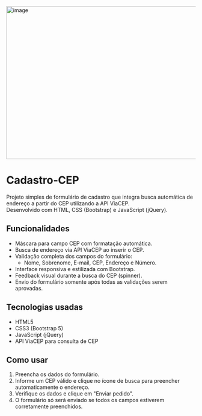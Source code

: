 <img width="1300" height="405" alt="image" src="https://github.com/user-attachments/assets/2e23bcd9-e3b1-4bc7-937b-6845e2406fb9" />

# Cadastro-CEP

Projeto simples de formulário de cadastro que integra busca automática de endereço a partir do CEP utilizando a API ViaCEP.  
Desenvolvido com HTML, CSS (Bootstrap) e JavaScript (jQuery).

## Funcionalidades

- Máscara para campo CEP com formatação automática.  
- Busca de endereço via API ViaCEP ao inserir o CEP.  
- Validação completa dos campos do formulário:  
  - Nome, Sobrenome, E-mail, CEP, Endereço e Número.  
- Interface responsiva e estilizada com Bootstrap.  
- Feedback visual durante a busca do CEP (spinner).  
- Envio do formulário somente após todas as validações serem aprovadas.

## Tecnologias usadas

- HTML5  
- CSS3 (Bootstrap 5)  
- JavaScript (jQuery)  
- API ViaCEP para consulta de CEP

## Como usar

1. Preencha os dados do formulário.  
2. Informe um CEP válido e clique no ícone de busca para preencher automaticamente o endereço.  
3. Verifique os dados e clique em "Enviar pedido".  
4. O formulário só será enviado se todos os campos estiverem corretamente preenchidos.
